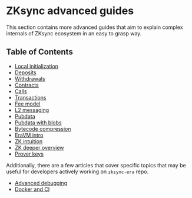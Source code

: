 # ZKsync advanced guides

This section contains more advanced guides that aim to explain complex internals of ZKsync ecosystem in an easy to grasp
way.

## Table of Contents

- [Local initialization](./01_initialization.md)
- [Deposits](./02_deposits.md)
- [Withdrawals](./03_withdrawals.md)
- [Contracts](./04_contracts.md)
- [Calls](./05_how_call_works.md)
- [Transactions](./06_how_transaction_works.md)
- [Fee model](./07_fee_model.md)
- [L2 messaging](./08_how_l2_messaging_works.md)
- [Pubdata](./09_pubdata.md)
- [Pubdata with blobs](./10_pubdata_with_blobs.md)
- [Bytecode compression](./11_compression.md)
- [EraVM intro](./12_alternative_vm_intro.md)
- [ZK intuition](./13_zk_intuition.md)
- [ZK deeper overview](./14_zk_deeper_overview.md)
- [Prover keys](./15_prover_keys.md)

Additionally, there are a few articles that cover specific topics that may be useful for developers actively working on
`zksync-era` repo.

- [Advanced debugging](./90_advanced_debugging.md)
- [Docker and CI](./91_docker_and_ci.md)
